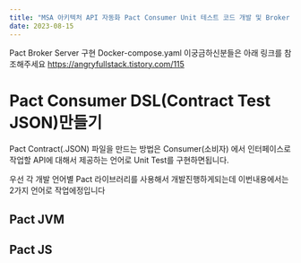 ```yaml
---
title: "MSA 아키텍처 API 자동화 Pact Consumer Unit 테스트 코드 개발 및 Broker Server Publish 챕터3"  
date: 2023-08-15
---
```


Pact Broker Server 구현 Docker-compose.yaml 이궁금하신분들은 아래 링크를 참조해주세요
https://angryfullstack.tistory.com/115

# Pact Consumer DSL(Contract Test JSON)만들기
Pact Contract(.JSON) 파일을 만드는 방법은 Consumer(소비자) 에서 인터페이스로 작업할 API에 대해서
제공하는 언어로 Unit Test를 구현하면됩니다. 

우선 각 개발 언어별 Pact 라이브러리를 사용해서 개발진행하게되는데 이번내용에서는 2가지 언어로 작업에정입니다

## Pact JVM


## Pact JS

